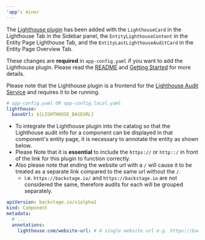 ```yaml
---
'app': minor
---
```


The [Lighthouse plugin](https://github.com/backstage/backstage/tree/master/plugins/lighthouse) has been added with the `LighthouseCard` in the Lighthouse Tab in the Sidebar panel, the `EntityLighthouseContent` in the Entity Page Lighthouse Tab, and the `EntityLastLighthouseAuditCard` in the Entity Page Overview Tab.

These changes are **required** in `app-config.yaml` if you want to add the Lighthouse plugin. Please read the [README](https://github.com/janus-idp/backstage-showcase/blob/main/README.md) and [Getting Started](https://github.com/janus-idp/backstage-showcase/blob/main/showcase-docs/getting-started.md) for more details.

Please note that the Lighthouse plugin is a frontend for the [Lighthouse Audit Service](https://github.com/spotify/lighthouse-audit-service/tree/master) and requires it to be running.

```yaml
# app-config.yaml OR app-config.local.yaml
lighthouse:
  baseUrl: ${LIGHTHOUSE_BASEURL}
```

- To integrate the Lighthouse plugin into the catalog so that the Lighthouse audit info for a component can be displayed in that component's entity page, it is necessary to annotate the entity as shown below.
- Please Note that it is **essential** to include the `https://` or `http::/` in front of the link for this plugin to function correctly.
- Also please note that ending the website url with a `/` will cause it to be treated as a separate link compared to the same url without the `/`.
  - i.e. `https://backstage.io/` and `https://backstage.io` are not considered the same, therefore audits for each will be grouped separately.

```yaml
apiVersion: backstage.io/v1alpha1
kind: Component
metadata:
  # ...
  annotations:
    lighthouse.com/website-url: # A single website url e.g. https://backstage.io/
```
